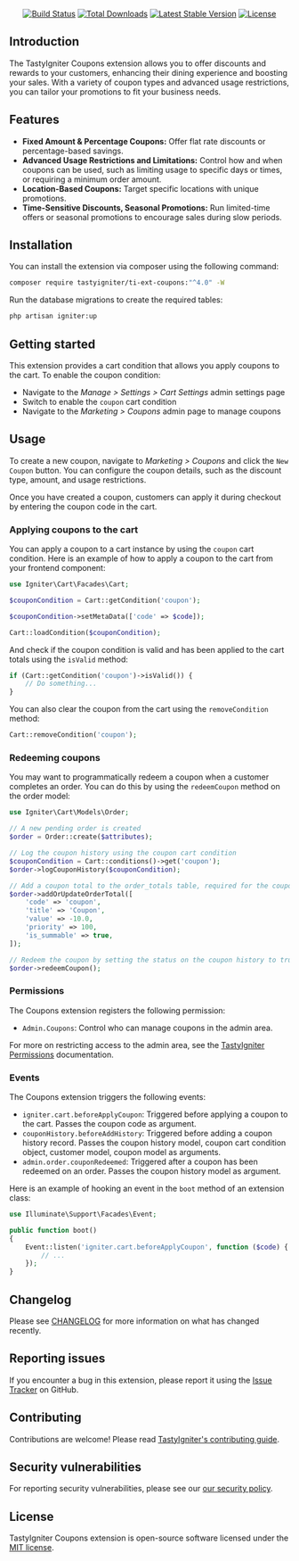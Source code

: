 <p align="center">
    <a href="https://github.com/tastyigniter/ti-ext-coupons/actions"><img src="https://github.com/tastyigniter/ti-ext-coupons/actions/workflows/pipeline.yml/badge.svg" alt="Build Status"></a>
    <a href="https://packagist.org/packages/tastyigniter/ti-ext-coupons"><img src="https://img.shields.io/packagist/dt/tastyigniter/ti-ext-coupons" alt="Total Downloads"></a>
    <a href="https://packagist.org/packages/tastyigniter/ti-ext-coupons"><img src="https://img.shields.io/packagist/v/tastyigniter/ti-ext-coupons" alt="Latest Stable Version"></a>
    <a href="https://packagist.org/packages/tastyigniter/ti-ext-coupons"><img src="https://img.shields.io/packagist/l/tastyigniter/ti-ext-coupons" alt="License"></a>
</p>

## Introduction

The TastyIgniter Coupons extension allows you to offer discounts and rewards to your customers, enhancing their dining experience and boosting your sales. With a variety of coupon types and advanced usage restrictions, you can tailor your promotions to fit your business needs.

## Features

- **Fixed Amount & Percentage Coupons:** Offer flat rate discounts or percentage-based savings.
- **Advanced Usage Restrictions and Limitations:** Control how and when coupons can be used, such as limiting usage to specific days or times, or requiring a minimum order amount.
- **Location-Based Coupons:** Target specific locations with unique promotions.
- **Time-Sensitive Discounts, Seasonal Promotions:** Run limited-time offers or seasonal promotions to encourage sales during slow periods.

## Installation

You can install the extension via composer using the following command:

```bash
composer require tastyigniter/ti-ext-coupons:"^4.0" -W
```

Run the database migrations to create the required tables:
  
```bash
php artisan igniter:up
```

## Getting started

This extension provides a cart condition that allows you apply coupons to the cart. To enable the coupon condition:

- Navigate to the _Manage > Settings > Cart Settings_ admin settings page
- Switch to enable the `coupon` cart condition
- Navigate to the _Marketing > Coupons_ admin page to manage coupons

## Usage

To create a new coupon, navigate to _Marketing > Coupons_ and click the `New Coupon` button. You can configure the coupon details, such as the discount type, amount, and usage restrictions.

Once you have created a coupon, customers can apply it during checkout by entering the coupon code in the cart.

### Applying coupons to the cart

You can apply a coupon to a cart instance by using the `coupon` cart condition. Here is an example of how to apply a coupon to the cart from your frontend component:

```php
use Igniter\Cart\Facades\Cart;

$couponCondition = Cart::getCondition('coupon');

$couponCondition->setMetaData(['code' => $code]);

Cart::loadCondition($couponCondition);
```

And check if the coupon condition is valid and has been applied to the cart totals using the `isValid` method:

```php
if (Cart::getCondition('coupon')->isValid()) {
    // Do something...
}
```

You can also clear the coupon from the cart using the `removeCondition` method:

```php
Cart::removeCondition('coupon');
```

### Redeeming coupons

You may want to programmatically redeem a coupon when a customer completes an order. You can do this by using the `redeemCoupon` method on the order model:

```php
use Igniter\Cart\Models\Order;

// A new pending order is created
$order = Order::create($attributes);

// Log the coupon history using the coupon cart condition
$couponCondition = Cart::conditions()->get('coupon');
$order->logCouponHistory($couponCondition);

// Add a coupon total to the order_totals table, required for the coupon to be redeemed
$order->addOrUpdateOrderTotal([
    'code' => 'coupon',
    'title' => 'Coupon',
    'value' => -10.0,
    'priority' => 100,
    'is_summable' => true,
]);

// Redeem the coupon by setting the status on the coupon history to true
$order->redeemCoupon();
```

### Permissions

The Coupons extension registers the following permission:

- `Admin.Coupons`: Control who can manage coupons in the admin area.

For more on restricting access to the admin area, see the [TastyIgniter Permissions](https://tastyigniter.com/docs/extend/permissions) documentation.

### Events

The Coupons extension triggers the following events:

- `igniter.cart.beforeApplyCoupon`: Triggered before applying a coupon to the cart. Passes the coupon code as argument.
- `couponHistory.beforeAddHistory`: Triggered before adding a coupon history record. Passes the coupon history model, coupon cart condition object, customer model, coupon model as arguments.
- `admin.order.couponRedeemed`: Triggered after a coupon has been redeemed on an order. Passes the coupon history model as argument.

Here is an example of hooking an event in the `boot` method of an extension class:

```php
use Illuminate\Support\Facades\Event;

public function boot()
{
    Event::listen('igniter.cart.beforeApplyCoupon', function ($code) {
        // ...
    });
}
```

## Changelog

Please see [CHANGELOG](https://github.com/tastyigniter/ti-ext-coupons/blob/master/CHANGELOG.md) for more information on what has changed recently.

## Reporting issues

If you encounter a bug in this extension, please report it using the [Issue Tracker](https://github.com/tastyigniter/ti-ext-coupons/issues) on GitHub.

## Contributing

Contributions are welcome! Please read [TastyIgniter's contributing guide](https://tastyigniter.com/docs/contribution-guide).

## Security vulnerabilities

For reporting security vulnerabilities, please see our [our security policy](https://github.com/tastyigniter/ti-ext-coupons/security/policy).

## License

TastyIgniter Coupons extension is open-source software licensed under the [MIT license](https://github.com/tastyigniter/ti-ext-coupons/blob/master/LICENSE.md).
